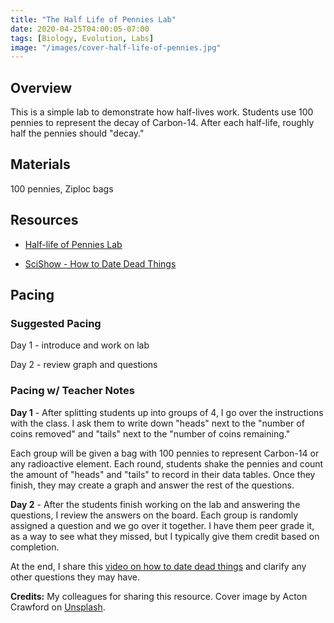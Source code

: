 ```yaml
---
title: "The Half Life of Pennies Lab"
date: 2020-04-25T04:00:05-07:00
tags: [Biology, Evolution, Labs]
image: "/images/cover-half-life-of-pennies.jpg"
---
```


## Overview

This is a simple lab to demonstrate how half-lives work. Students use 100 pennies to represent the decay of Carbon-14. After each half-life, roughly half the pennies should "decay."

## Materials

100 pennies, Ziploc bags

## Resources

- [Half-life of Pennies Lab](/downloads/half-life-of-pennies-lab.pdf)

- [SciShow - How to Date Dead Things](https://youtu.be/fx3BqQ44zDE)

## Pacing

### Suggested Pacing

Day 1 - introduce and work on lab

Day 2 - review graph and questions

### Pacing w/ Teacher Notes

**Day 1** - After splitting students up into groups of 4, I go over the instructions with the class. I ask them to write down "heads" next to the "number of coins removed" and "tails" next to the "number of coins remaining."

Each group will be given a bag with 100 pennies to represent Carbon-14 or any radioactive element. Each round, students shake the pennies and count the amount of "heads" and "tails" to record in their data tables. Once they finish, they may create a graph and answer the rest of the questions.

**Day 2** - After the students finish working on the lab and answering the questions, I review the answers on the board. Each group is randomly assigned a question and we go over it together. I have them peer grade it, as a way to see what they missed, but I typically give them credit based on completion.

At the end, I share this [video on how to date dead things](https://www.youtube.com/watch?v=fx3BqQ44zDE&t=1s) and clarify any other questions they may have.

**Credits:** My colleagues for sharing this resource. Cover image by Acton Crawford on <a href="https://unsplash.com/photos/a-close-up-of-a-bunch-of-wood-logs-o_LZY_olDPo">Unsplash</a>.
